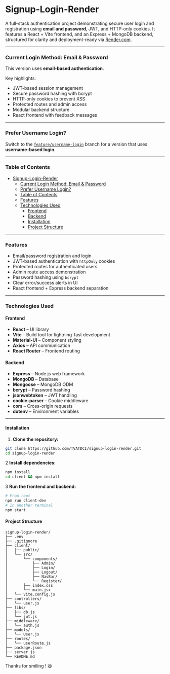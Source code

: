 # Signup-Login-Render

A full-stack authentication project demonstrating secure user login and registration using **email and password**, JWT, and HTTP-only cookies. It features a React + Vite frontend, and an Express + MongoDB backend, structured for clarity and deployment-ready via [Render.com](https://render.com).

---

### Current Login Method: Email & Password

This version uses **email-based authentication**.

Key highlights:

- JWT-based session management
- Secure password hashing with bcrypt
- HTTP-only cookies to prevent XSS
- Protected routes and admin access
- Modular backend structure
- React frontend with feedback messages

---

### Prefer Username Login?

Switch to the [`feature/username-login`](https://github.com/TVATDCI/signup-login-render/tree/feature/username-login) branch for a version that uses **username-based login**.

---

### Table of Contents

- [Signup-Login-Render](#signup-login-render)
  - [Current Login Method: Email \& Password](#current-login-method-email--password)
  - [Prefer Username Login?](#prefer-username-login)
  - [Table of Contents](#table-of-contents)
  - [Features](#features)
  - [Technologies Used](#technologies-used)
    - [Frontend](#frontend)
    - [Backend](#backend)
    - [Installation](#installation)
    - [Project Structure](#project-structure)

---

### Features

- Email/password registration and login
- JWT-based authentication with `httpOnly` cookies
- Protected routes for authenticated users
- Admin route access demonstration
- Password hashing using `bcrypt`
- Clear error/success alerts in UI
- React frontend + Express backend separation

---

### Technologies Used

#### Frontend

- **React** – UI library
- **Vite** – Build tool for lightning-fast development
- **Material-UI** – Component styling
- **Axios** – API communication
- **React Router** – Frontend routing

#### Backend

- **Express** – Node.js web framework
- **MongoDB** – Database
- **Mongoose** – MongoDB ODM
- **bcrypt** – Password hashing
- **jsonwebtoken** – JWT handling
- **cookie-parser** – Cookie middleware
- **cors** – Cross-origin requests
- **dotenv** – Environment variables

---

#### Installation

1. **Clone the repository:**

```bash
git clone https://github.com/TVATDCI/signup-login-render.git
cd signup-login-render
```

2 **Install dependencies:**

```bash
npm install
cd client && npm install
```

3 **Run the frontend and backend:**

```bash
# From root
npm run client-dev
# In another terminal
npm start
```

#### Project Structure

```pgsql
signup-login-render/
├── .env
├── .gitignore
├── client/
│   ├── public/
│   └── src/
│       └── components/
│           ├── Admin/
│           ├── Login/
│           ├── Logout/
│           ├── NavBar/
│           └── Register/
│       ├── index.css
│       └── main.jsx
│   └── vite.config.js
├── controllers/
│   └── user.js
├── libs/
│   ├── db.js
│   └── jwt.js
├── middleware/
│   └── auth.js
├── models/
│   └── User.js
├── routes/
│   └── userRoute.js
├── package.json
├── server.js
└── README.md
```

Thanks for smiling ! :satisfied:
